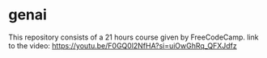 # genai

This repository consists of a 21 hours course given by FreeCodeCamp. link to the video: https://youtu.be/F0GQ0l2NfHA?si=uiOwGhRq_QFXJdfz
